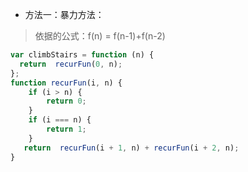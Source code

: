 

- 方法一：暴力方法：
> 依据的公式：f(n) = f(n-1)+f(n-2)
```js
var climbStairs = function (n) {
  return  recurFun(0, n);
};
function recurFun(i, n) {
    if (i > n) {
        return 0;
    }
    if (i === n) {
        return 1;
    }
   return  recurFun(i + 1, n) + recurFun(i + 2, n);
}
```
